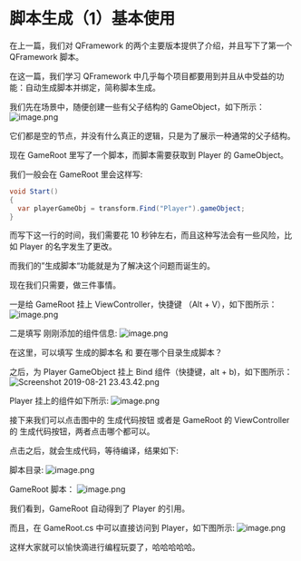# 脚本生成（1）基本使用
在上一篇，我们对 QFramework 的两个主要版本提供了介绍，并且写下了第一个 QFramework 脚本。

在这一篇，我们学习 QFramework 中几乎每个项目都要用到并且从中受益的功能：自动生成脚本并绑定，简称脚本生成。


我们先在场景中，随便创建一些有父子结构的 GameObject，如下所示：
![image.png](http://file.liangxiegame.com/e9830e5c-94af-410d-ada5-cb7f5be69a2d.png)

它们都是空的节点，并没有什么真正的逻辑，只是为了展示一种通常的父子结构。

现在 GameRoot 里写了一个脚本，而脚本需要获取到 Player 的 GameObject。

我们一般会在 GameRoot 里会这样写:

``` csharp
void Start()
{
  var playerGameObj = transform.Find("Player").gameObject;
}
```

而写下这一行的时间，我们需要花 10 秒钟左右，而且这种写法会有一些风险，比如 Player  的名字发生了更改。

而我们的”生成脚本“功能就是为了解决这个问题而诞生的。

现在我们只需要，做三件事情。

一是给 GameRoot 挂上 ViewController，快捷键 （Alt + V），如下图所示：
![image.png](http://file.liangxiegame.com/c0f22baf-b1df-4dc5-bb4e-3791c7d4dfe0.png)

二是填写 刚刚添加的组件信息:
![image.png](http://file.liangxiegame.com/3f3e817c-4cd4-4a2a-9c51-d5f1f5e17279.png)

在这里，可以填写 生成的脚本名 和 要在哪个目录生成脚本？

之后，为 Player GameObject 挂上 Bind 组件（快捷键，alt + b)，如下图所示：
![Screenshot 2019-08-21 23.43.42.png](http://file.liangxiegame.com/376194ee-2e9e-4a2c-a64e-98f1ec4daa45.png)

Player 挂上的组件如下所示:
![image.png](http://file.liangxiegame.com/0954bc64-018a-4da7-99fd-e5bc5ac9bb51.png)


接下来我们可以点击图中的 生成代码按钮 或者是 GameRoot 的 ViewController 的 生成代码按钮，两者点击哪个都可以。

点击之后，就会生成代码，等待编译，结果如下:

脚本目录:
![image.png](http://file.liangxiegame.com/6f8d8f31-8dbe-4a97-b4f1-d51d3ed04fc7.png)

GameRoot 脚本：
![image.png](http://file.liangxiegame.com/56658074-f4dd-42fc-9cd6-628c7338c137.png)

我们看到，GameRoot 自动得到了 Player 的引用。

而且，在 GameRoot.cs 中可以直接访问到 Player，如下图所示:
![image.png](http://file.liangxiegame.com/669bab80-d2cb-40cc-95d0-394984754d37.png)

这样大家就可以愉快滴进行编程玩耍了，哈哈哈哈哈。




